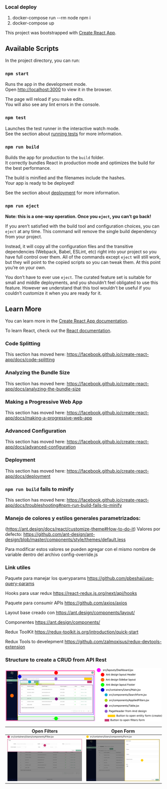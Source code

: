 ### Local deploy

1. docker-compose run --rm node npm i
2. docker-compose up

This project was bootstrapped with [Create React App](https://github.com/facebook/create-react-app).

## Available Scripts

In the project directory, you can run:

### `npm start`

Runs the app in the development mode.<br>
Open [http://localhost:3000](http://localhost:3000) to view it in the browser.

The page will reload if you make edits.<br>
You will also see any lint errors in the console.

### `npm test`

Launches the test runner in the interactive watch mode.<br>
See the section about [running tests](https://facebook.github.io/create-react-app/docs/running-tests) for more information.

### `npm run build`

Builds the app for production to the `build` folder.<br>
It correctly bundles React in production mode and optimizes the build for the best performance.

The build is minified and the filenames include the hashes.<br>
Your app is ready to be deployed!

See the section about [deployment](https://facebook.github.io/create-react-app/docs/deployment) for more information.

### `npm run eject`

**Note: this is a one-way operation. Once you `eject`, you can’t go back!**

If you aren’t satisfied with the build tool and configuration choices, you can `eject` at any time. This command will remove the single build dependency from your project.

Instead, it will copy all the configuration files and the transitive dependencies (Webpack, Babel, ESLint, etc) right into your project so you have full control over them. All of the commands except `eject` will still work, but they will point to the copied scripts so you can tweak them. At this point you’re on your own.

You don’t have to ever use `eject`. The curated feature set is suitable for small and middle deployments, and you shouldn’t feel obligated to use this feature. However we understand that this tool wouldn’t be useful if you couldn’t customize it when you are ready for it.

## Learn More

You can learn more in the [Create React App documentation](https://facebook.github.io/create-react-app/docs/getting-started).

To learn React, check out the [React documentation](https://reactjs.org/).

### Code Splitting

This section has moved here: https://facebook.github.io/create-react-app/docs/code-splitting

### Analyzing the Bundle Size

This section has moved here: https://facebook.github.io/create-react-app/docs/analyzing-the-bundle-size

### Making a Progressive Web App

This section has moved here: https://facebook.github.io/create-react-app/docs/making-a-progressive-web-app

### Advanced Configuration

This section has moved here: https://facebook.github.io/create-react-app/docs/advanced-configuration

### Deployment

This section has moved here: https://facebook.github.io/create-react-app/docs/deployment

### `npm run build` fails to minify

This section has moved here: https://facebook.github.io/create-react-app/docs/troubleshooting#npm-run-build-fails-to-minify

### Manejo de colores y estilos generales parametrizados:

(https://ant.design/docs/react/customize-theme#How-to-do-it)
Valores por defecto: https://github.com/ant-design/ant-design/blob/master/components/style/themes/default.less

Para modificar estos valores se pueden agregar con el mismo nombre de variable dentro del archivo config-override.js

### Link utiles

Paquete para manejar los queryparams
https://github.com/pbeshai/use-query-params

Hooks para usar redux
https://react-redux.js.org/next/api/hooks

Paquete para consumir APIs
https://github.com/axios/axios

Layout base creado con
https://ant.design/components/layout/

Componentes
https://ant.design/components/

Redux ToolKit
https://redux-toolkit.js.org/introduction/quick-start

Redux Tools to develepment
https://github.com/zalmoxisus/redux-devtools-extension

### Structure to create a CRUD from API Rest

![General Common CRUD](docs/images/crud.png)

|                 Open Filters                  |                Open Form                |
| :-------------------------------------------: | :-------------------------------------: |
| ![Open Filters](docs/images/open_filters.png) | ![Open Form](docs/images/open_form.png) |

